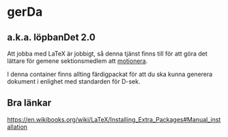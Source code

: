 # gerDa
## a.k.a. löpbanDet 2.0

Att jobba med LaTeX är jobbigt, så denna tjänst finns till för att göra det lättare för gemene sektionsmedlem att [motionera](https://sv.wiktionary.org/wiki/motionera).

I denna container finns allting färdigpackat för att du ska kunna generera dokument i enlighet med standarden för D-sek.

## Bra länkar
https://en.wikibooks.org/wiki/LaTeX/Installing_Extra_Packages#Manual_installation
